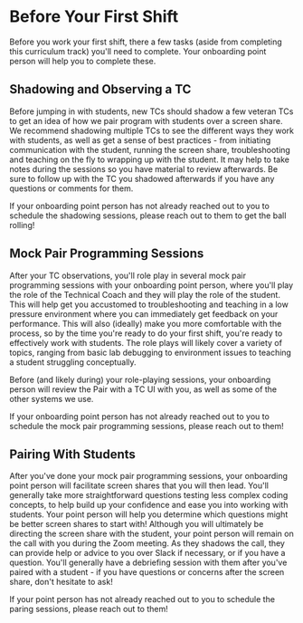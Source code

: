 # Before Your First Shift

Before you work your first shift, there a few tasks (aside from completing this curriculum track) you'll need to complete. Your onboarding point person will help you to complete these.

## Shadowing and Observing a TC

Before jumping in with students, new TCs should shadow a few veteran TCs to get an idea of how we pair program with students over a screen share. We recommend shadowing multiple TCs to see the different ways they work with students, as well as get a sense of best practices - from initiating communication with the student, running the screen share, troubleshooting and teaching on the fly to wrapping up with the student. It may help to take notes during the sessions so you have material to review afterwards. Be sure to follow up with the TC you shadowed afterwards if you have any questions or comments for them.

If your onboarding point person has not already reached out to you to schedule the shadowing sessions, please reach out to them to get the ball rolling!

## Mock Pair Programming Sessions

After your TC observations, you'll role play in several mock pair programming sessions with your onboarding point person, where you'll play the role of the Technical Coach and they will play the role of the student. This will help get you accustomed to troubleshooting and teaching in a low pressure environment where you can immediately get feedback on your performance. This will also (ideally) make you more comfortable with the process, so by the time you're ready to do your first shift, you're ready to effectively work with students. The role plays will likely cover a variety of topics, ranging from basic lab debugging to environment issues to teaching a student struggling conceptually.

Before (and likely during) your role-playing sessions, your onboarding person will review the Pair with a TC UI with you, as well as some of the other systems we use.   

If your onboarding point person has not already reached out to you to schedule the mock pair programming sessions, please reach out to them!

## Pairing With Students

After you've done your mock pair programming sessions, your onboarding point person will facilitate screen shares that you will then lead. You'll generally take more straightforward questions testing less complex coding concepts, to help build up your confidence and ease you into working with students. Your point person will help you determine which questions might be better screen shares to start with! Although you will ultimately be directing the screen share with the student, your point person will remain on the call with you during the Zoom meeting. As they shadows the call, they can provide help or advice to you over Slack if necessary, or if you have a question. You'll generally have a debriefing session with them after you've paired with a student - if you have questions or concerns after the screen share, don't hesitate to ask!

If your point person has not already reached out to you to schedule the paring sessions, please reach out to them!
